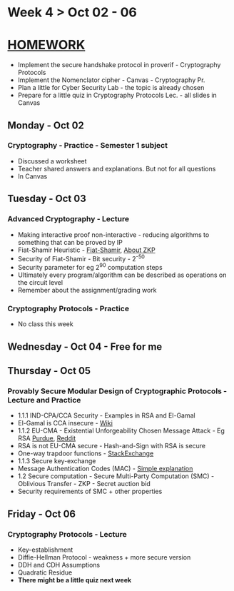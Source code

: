 # Week 4 > Oct 02 - 06

# <ins>HOMEWORK</ins>

*  Implement the secure handshake protocol in proverif - Cryptography Protocols
*  Implement the Nomenclator cipher - Canvas - Cryptography Pr.
*  Plan a little for Cyber Security Lab - the topic is already chosen
*  Prepare for a little quiz in Cryptography Protocols Lec. - all slides in Canvas

## Monday - Oct 02

### Cryptography - Practice - Semester 1 subject

*   Discussed a worksheet
*   Teacher shared answers and explanations. But not for all questions
*   In Canvas

## Tuesday - Oct 03

### Advanced Cryptography - Lecture

*  Making interactive proof non-interactive - reducing algorithms to something that can be proved by IP
*  Fiat-Shamir Heuristic - [Fiat-Shamir](https://www.zkdocs.com/docs/zkdocs/protocol-primitives/fiat-shamir/), [About ZKP](https://blog.trailofbits.com/2021/02/19/serving-up-zero-knowledge-proofs/)
*  Security of Fiat-Shamir - Bit security - 2<sup>-50</sup>
*  Security parameter for eg 2<sup>90</sup> computation steps
*  Ultimately every program/algorithm can be described as operations on the circuit level
*  Remember about the assignment/grading work

### Cryptography Protocols - Practice

*  No class this week

## Wednesday - Oct 04 - Free for me

## Thursday - Oct 05

### Provably Secure Modular Design of Cryptographic Protocols - Lecture and Practice

*  1.1.1 IND-CPA/CCA Security - Examples in RSA and El-Gamal
*  El-Gamal is CCA insecure - [Wiki](https://en.wikipedia.org/wiki/ElGamal_encryption#Security)
*  1.1.2 EU-CMA - Existential Unforgeability Chosen Message Attack - Eg RSA [Purdue](https://www.cs.purdue.edu/homes/ninghui/courses/Fall05/lectures/355_Fall05_lect30.pdf), [Reddit](https://www.reddit.com/r/crypto/comments/mzv1q6/can_someone_explain_an_existential_forgery_attack/)
*  RSA is not EU-CMA secure - Hash-and-Sign with RSA is secure
*  One-way trapdoor functions - [StackExchange](https://crypto.stackexchange.com/questions/101391/where-is-the-definition-of-one-way-trap-door-function-used-in-public-key-cryptog)
*  1.1.3 Secure key-exchange
*  Message Authentication Codes (MAC) - [Simple explanation](https://www.tutorialspoint.com/cryptography/message_authentication.htm)
*  1.2 Secure computation - Secure Multi-Party Computation (SMC) - Oblivious Transfer - ZKP - Secret auction bid
*  Security requirements of SMC + other properties

## Friday - Oct 06

### Cryptography Protocols - Lecture

*  Key-establishment
*  Diffie-Hellman Protocol - weakness + more secure version
*  DDH and CDH Assumptions
*  Quadratic Residue
*  **There might be a little quiz next week**